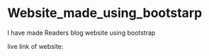 # Website_made_using_bootstarp
I have made Readers blog  website using bootstrap 

live link of website:
